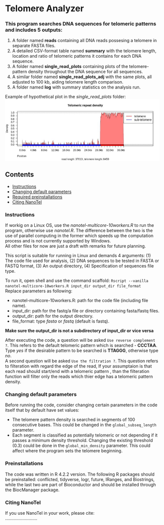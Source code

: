# Telomere Analyzer
### This program searches DNA sequences for telomeric patterns and includes 5 outputs:
 1. A folder named **reads** containing all DNA reads possesing a telomere in separate FASTA files. 
 2. A detailed CSV-format table named **summary** with the telomere length, location and ratio of telomeric patterns it contains for each DNA sequence.
 3. A folder named **single_read_plots** containing plots of the telomere-pattern density throughout the DNA sequence for all sequences.
 4. A similar folder named **single_read_plots_adj** with the same plots, all adjusted to 100 kb, aiding telomere length comparison.
 5. A folder named **log** with summary statistics on the analysis run.
 
 Example of hypothetical plot in the *single_read_plots* folder:
![plot_example](https://github.com/Dan-Lt/Telomere-Analyzer/blob/main/read4.jpeg)

## Contents

- [Instructions](#instructions)
- [Changing default parameters](#changing-default-parameters) 
- [Required preinstallations](#preinstallations)
- [Citing NanoTel](#citing-nanotel)

### Instructions

If workig on a Linux OS, use the *nanotel-multicore-10workers.R* to run the program, otherwise use *nanotel.R*. The difference between the two is the use of parallel computing in the former which speeds up the computation process and is not currently supported by Windows.  
All other files for now are just a draft with remarks for future planning.

This script is suitable for running in Linux and demands 4 arguments: (1) The code file used for analysis, (2) DNA sequences to be tested in FASTA or FASTQ format, (3) An output directory, (4) Specification of sequences file type. 
  
To run it, open shell and use the command scaffold:  `Rscript --vanilla nanotel-multicore-10workers.R input_dir output_dir file_format`  
Replace parameters as following:
- nanotel-multicore-10workers.R: path for the code file (including file name).
- input_dir: path for the fastq/a file or directory containing fasta/fastq files.
- output_dir: path for the output directory.
- file_format: type *fasta* or *fastq* (default is fastq).  

**Make sure the output_dir is not a subdirectory of input_dir or vice versa**

After executing the code, a question will be asked `Use reverse complement ?`. This refers to the default telomeric pattern which is searched - **CCCTAA**. Type *yes* if the desirable pattern to be searched is **TTAGGG**, otherwise type *no*.  
A second question will be asked `Use the filtration ?`. This question refers to filteration with regard the edge of the read, If your assumptaion is that each read should start/end with a telomeric pattern , than the filteration function will filter only the reads which thier edge has a telomeric pattern density.

  
### Changing default parameters  
Before running the code, consider changing certain parameters in the code itself that by default have set values:
- The telomere pattern density is searched in segments of 100 consecutive bases. This could be changed in the `global_subseq_length` parameter.
- Each segment is classified as potentially telomeric or not depending if it passes a minimum density threshold. Changing the existing threshold (0.3) could be done in the `global_min_density` parameter. This could affect where the program sets the telomere beginning.

  
### Preinstallations  
The code was written in R 4.2.2 version. The following R packages should be preinstalled: conflicted, tidyverse, logr, future, IRanges, and Biostrings, while the last two are part of Bioconductor and should be installed through the BiocManager package. 

### Citing NanoTel 
If you use NanoTel in your work, please cite:  
..........................
